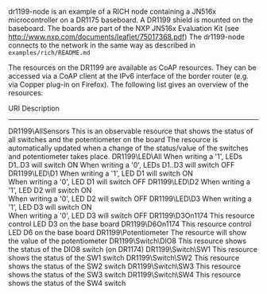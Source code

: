 dr1199-node is an example of a RICH node containing a JN516x microcontroller on a DR1175 baseboard. 
A DR1199 shield is mounted on the baseboard. 
The boards are part of the NXP JN516x Evaluation Kit (see http://www.nxp.com/documents/leaflet/75017368.pdf) 
The dr1199-node connects to the network in the same way as described in `examples/rich/README.md`

The resources on the DR1199 are available as CoAP resources. They can be accessed via a CoAP client at the IPv6 interface 
of the border router (e.g. via Copper plug-in on Firefox).
The following list gives an overview of the resources:

URI                     Description
---                     -----------
DR1199\AllSensors       This is an observable resource that shows the status of all switches and the potentiometer on the board
                        The resource is automatically updated when a change of the status/value of the switches and potentiometer
                        takes place.
DR1199\LED\All          When writing a '1', LEDs D1..D3 will switch ON
                        When writing a '0', LEDs D1..D3 will switch OFF
DR1199\LED\D1           When writing a '1', LED D1 will switch ON                                                             
                        When writing a '0', LED D1 will switch OFF
DR1199\LED\D2           When writing a '1', LED D2 will switch ON                                                             
                        When writing a '0', LED D2 will switch OFF
DR1199\LED\D3           When writing a '1', LED D3 will switch ON                                                             
                        When writing a '0', LED D3 will switch OFF
DR1199\D3On1174         This resource control LED D3 on the base board 
DR1199\D6On1174         This resource control LED D6 on the base board 
DR1199\Potentiometer    The resource will show the value of the potentiometer
DR1199\Switch\DIO8      This resource shows the status of the DIO8 switch (on DR1174)
DR1199\Switch\SW1       This resource shows the status of the SW1 switch
DR1199\Switch\SW2       This resource shows the status of the SW2 switch
DR1199\Switch\SW3       This resource shows the status of the SW3 switch
DR1199\Switch\SW4       This resource shows the status of the SW4 switch
